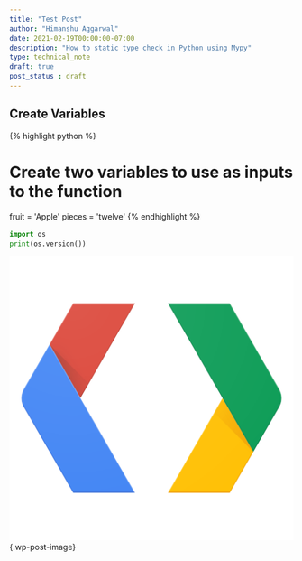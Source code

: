 ```yaml
---
title: "Test Post"
author: "Himanshu Aggarwal"
date: 2021-02-19T00:00:00-07:00
description: "How to static type check in Python using Mypy"
type: technical_note
draft: true
post_status : draft
---
```


## Create Variables
{% highlight python %}
# Create two variables to use as inputs to the function
fruit = 'Apple'
pieces = 'twelve'
{% endhighlight %}


```python
import os 
print(os.version())
```
![Alt Text](/posts_content/_images/image_code.png) {.wp-post-image}